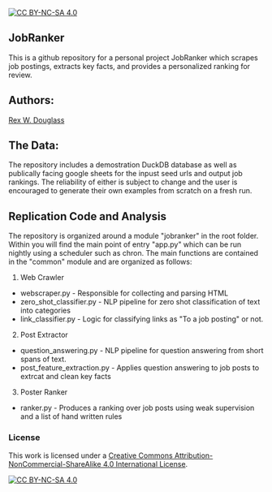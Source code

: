 [![CC BY-NC-SA
4.0](https://img.shields.io/badge/License-CC%20BY--NC--SA%204.0-lightgrey.svg)](http://creativecommons.org/licenses/by-nc-sa/4.0/)

## JobRanker

This is a github repository for a personal project JobRanker which scrapes job postings, extracts key facts, and provides a personalized ranking for review.

## Authors:

[Rex W. Douglass](http://www.rexdouglass.com)

## The Data:

The repository includes a demostration DuckDB database as well as publically facing google sheets for the inpust seed urls and output job rankings. The reliability of either is subject to change and the user is encouraged to generate their own examples from scratch on a fresh run.

## Replication Code and Analysis

The repository is organized around a module "jobranker" in the root folder. Within you will find the main point of entry "app.py" which can be run nightly using a scheduler such as chron. The main functions are contained in the "common" module and are organized as follows:

1. Web Crawler
 * webscraper.py - Responsible for collecting and parsing HTML
 * zero_shot_classifier.py - NLP pipeline for zero shot classification of text into categories
 * link_classifier.py - Logic for classifying links as "To a job posting" or not.
2. Post Extractor
 * question_answering.py - NLP pipeline for question answering from short spans of text.
 * post_feature_extraction.py - Applies question answering to job posts to extrcat and clean key facts
3. Poster Ranker
 * ranker.py - Produces a ranking over job posts using weak supervision and a list of hand written rules

### License

This work is licensed under a [Creative Commons
Attribution-NonCommercial-ShareAlike 4.0 International
License](http://creativecommons.org/licenses/by-nc-sa/4.0/).

[![CC BY-NC-SA
4.0](https://licensebuttons.net/l/by-nc-sa/4.0/88x31.png)](http://creativecommons.org/licenses/by-nc-sa/4.0/)
